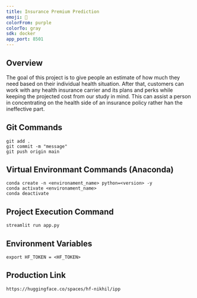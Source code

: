 ```yaml
---
title: Insurance Premium Prediction
emoji: 🐳
colorFrom: purple
colorTo: gray
sdk: docker
app_port: 8501
---
```


## Overview
The goal of this project is to give people an estimate of how much they need based on
their individual health situation. After that, customers can work with any health
insurance carrier and its plans and perks while keeping the projected cost from our
study in mind. This can assist a person in concentrating on the health side of an
insurance policy rather han the ineffective part.


## Git Commands
```
git add .
git commit -m "message"
git push origin main
```

## Virtual Environmant Commands (Anaconda)
```
conda create -n <environament_name> python=<version> -y
conda activate <environament_name>
conda deactivate
```

## Project Execution Command
```
streamlit run app.py
```
## Environment Variables
```
export HF_TOKEN = <HF_TOKEN>
```
## Production Link
```
https://huggingface.co/spaces/hf-nikhil/ipp
```